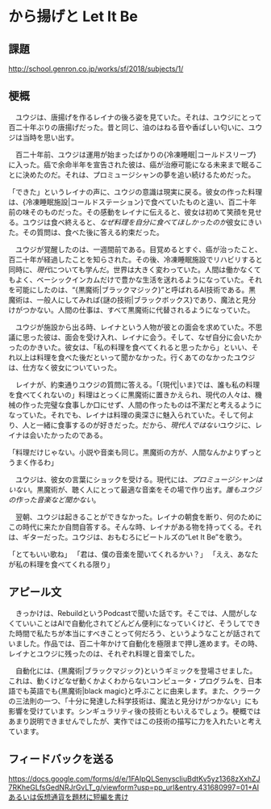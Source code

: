 # から揚げと Let It Be

## 課題

http://school.genron.co.jp/works/sf/2018/subjects/1/

## 梗概

　ユウジは、唐揚げを作るレイナの後ろ姿を見ていた。それは、ユウジにとって百二十年ぶりの唐揚げだった。昔と同じ、油のはねる音や香ばしい匂いに、ユウジは当時を思い出す。

　百二十年前、ユウジは運用が始まったばかりの{冷凍睡眠|コールドスリープ}に入った。癌で余命半年を宣告された彼は、癌が治療可能になる未来まで眠ることに決めたのだ。それは、プロミュージシャンの夢を追い続けるためだった。

「できた」というレイナの声に、ユウジの意識は現実に戻る。彼女の作った料理は、{冷凍睡眠施設|コールドステーション}で食べていたものと違い、百二十年前の味そのものだった。その感動をレイナに伝えると、彼女は初めて笑顔を見せる。ユウジは食べ終えると、*なぜ料理を自分に食べてほしかったのか*彼女にきいた。その質問は、食べた後に答える約束だった。

　ユウジが覚醒したのは、一週間前である。目覚めるとすぐ、癌が治ったこと、百二十年が経過したことを知らされた。その後、冷凍睡眠施設でリハビリすると同時に、*現代*についても学んだ。世界は大きく変わっていた。人間は働かなくてもよく、ベーシックインカムだけで豊かな生活を送れるようになっていた。それを可能にしたのは、“{黒魔術|ブラックマジック}”と呼ばれるAI技術である。黒魔術は、一般人にしてみれば{謎の技術|ブラックボックス}であり、魔法と見分けがつかない。人間の仕事は、すべて黒魔術に代替されるようになっていた。

　ユウジが施設から出る時、レイナという人物が彼との面会を求めていた。不思議に思った彼は、面会を受け入れ、レイナに会う。そして、なぜ自分に会いたかったのかきいた。彼女は、「私の料理を食べてくれると思ったから」といい、それ以上は料理を食べた後だといって聞かなかった。行くあてのなかったユウジは、仕方なく彼女についていった。

　レイナが、約束通りユウジの質問に答える。「{現代|いま}では、誰も私の料理を食べてくれないの」料理はとっくに黒魔術に置きかえられ、現代の人々は、機械の作った完璧な食事しか口にせず、人間の作ったものは不潔だと考えるようになっていた。それでも、レイナは料理の奥深さに魅入られていた。そして何より、人と一緒に食事するのが好きだった。だから、*現代人ではない*ユウジに、レイナは会いたかったのである。

「料理だけじゃない。小説や音楽も同じ。黒魔術の方が、人間なんかよりずっとうまく作るわ」

　ユウジは、彼女の言葉にショックを受ける。現代には、*プロミュージシャンはいない*。黒魔術が、聴く人にとって最適な音楽をその場で作り出す。*誰もユウジの作った音楽など聞かない*。

　翌朝、ユウジは起きることができなかった。レイナの朝食を断り、何のためにこの時代に来たか自問自答する。そんな時、レイナがある物を持ってくる。それは、ギターだった。ユウジは、おもむろにビートルズの“Let It Be”を歌う。

「とてもいい歌ね」
「君は、僕の音楽を聞いてくれるかい？」
「ええ、あなたが私の料理を食べてくれる限り」

## アピール文

　きっかけは、RebuildというPodcastで聞いた話です。そこでは、人間がしなくていいことはAIで自動化されてどんどん便利になっていくけど、そうしてできた時間で私たちが本当にすべきことって何だろう、というようなことが話されていました。作品では、百二十年かけて自動化を極限まで押し進めます。その時、レイナとユウジに残ったのは、それぞれ料理と音楽でした。

　自動化には、{黒魔術|ブラックマジック}というギミックを登場させました。これは、動くけどなぜ動くかよくわからないコンピュータ・プログラムを、日本語でも英語でも{黒魔術|black magic}と呼ぶことに由来します。また、クラークの三法則の一つ、「十分に発達した科学技術は、魔法と見分けがつかない」にも影響を受けています。シンギュラリティ後の技術ともいえるでしょう。梗概ではあまり説明できませんでしたが、実作ではこの技術の描写に力を入れたいと考えています。

## フィードバックを送る

https://docs.google.com/forms/d/e/1FAIpQLSenyscIiuBdtKv5yz1368zXxhZJ7RKheGLfsGedNRJrGvLT_g/viewform?usp=pp_url&entry.431680997=01+AIあるいは仮想通貨を題材に短編を書け
